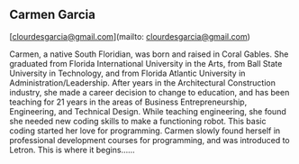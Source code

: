 ## Carmen Garcia

[clourdesgarcia@gmail.com](mailto: clourdesgarcia@gmail.com)

Carmen, a native South Floridian, was born and raised in Coral Gables. She graduated from Florida International University in the Arts, from Ball State University in Technology, and from Florida Atlantic University in Administration/Leadership. After years in the Architectural Construction industry, she made a career decision to change to education, and has been
teaching for 21 years in the areas of Business Entrepreneurship, Engineering, and Technical Design. While teaching engineering, she found she needed new coding skills to make a functioning robot. This basic coding started her love for programming. Carmen slowly found herself in professional development courses for programming, and was introduced to Letron. This is where it begins……
